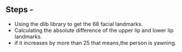 ## Steps - 
- Using the dlib library to get the 68 facial landmarks.
- Calculating the absolute difference of the upper lip and lower lip landmarks.
- if it increases by more than 25 that means,the person is yawning.

